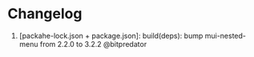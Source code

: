 # Changelog

<!-- ⚠⚠ Please follow the format provided ⚠⚠ -->
<!-- Always use "1." at the start instead of "2. " or "X. " as GitHub will auto renumber everything. -->
<!-- Use the following format below -->
<!--  1. [Changed Area] Title of changes - @github username  -->

1. [packahe-lock.json + package.json]: build(deps): bump mui-nested-menu from 2.2.0 to 3.2.2 @bitpredator
